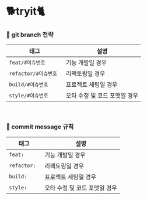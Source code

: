 # 🐕tryit🐈
### 🔖 git branch 전략
| 태그                | 설명                |
|-------------------|-------------------|
| `feat/#이슈번호 `     | 기능 개발일 경우         |
| `refactor/#이슈번호 ` | 리팩토링일 경우          |
| `build/#이슈번호 `    | 프로젝트 세팅일 경우       |
| `style/#이슈번호`     | 오타 수정 및 코드 포맷일 경우 |

<br>

### 💬 commit message 규칙
| 태그           | 설명                |
|--------------|-------------------|
| `feat: `     | 기능 개발일 경우         |
| `refactor: ` | 리팩토링일 경우          |
| `build: `    | 프로젝트 세팅일 경우       |
| `style: `    | 오타 수정 및 코드 포맷일 경우 |
